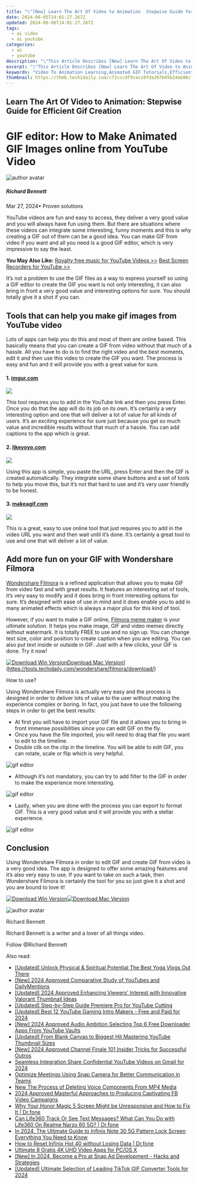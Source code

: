 ```yaml
---
title: "\"[New] Learn The Art Of Video to Animation  Stepwise Guide for Efficient Gif Creation\""
date: 2024-06-05T14:01:27.267Z
updated: 2024-06-06T14:01:27.267Z
tags:
  - ai video
  - ai youtube
categories:
  - ai
  - youtube
description: "\"This Article Describes [New] Learn The Art Of Video to Animation: Stepwise Guide for Efficient Gif Creation\""
excerpt: "\"This Article Describes [New] Learn The Art Of Video to Animation: Stepwise Guide for Efficient Gif Creation\""
keywords: "Video To Animation Learning,Animated GIF Tutorials,Efficient Gif Making Steps,Gif Animation Techniques,Stepwise Animation Guide,Creative Gif Creation,Artful Animation Process"
thumbnail: https://thmb.techidaily.com/c72cccdf9cacc0fda207b45b24ab86cf2fde475b85a4b94012ab008856dbcd1d.jpg
---
```


## Learn The Art Of Video to Animation: Stepwise Guide for Efficient Gif Creation

# GIF editor: How to Make Animated GIF Images online from YouTube Video

![author avatar](https://images.wondershare.com/filmora/article-images/richard-bennett.jpg)

##### Richard Bennett

 Mar 27, 2024• Proven solutions

YouTube videos are fun and easy to access, they deliver a very good value and you will always have fun using them. But there are situations where these videos can integrate some interesting, funny moments and this is why creating a GIF out of them can be a good idea. You can make GIF from video if you want and all you need is a good GIF editor, which is very impressive to say the least.

**You May Also Like:**
[Royalty free music for YouTube Videos >>](https://tools.techidaily.com/wondershare/filmora/download/)
[Best Screen Recorders for YouTube >>](https://tools.techidaily.com/wondershare/filmora/download/)

It’s not a problem to use the GIF files as a way to express yourself so using a GIF editor to create the GIF you want is not only interesting, it can also bring in front a very good value and interesting options for sure. You should totally give it a shot if you can.

## Tools that can help you make gif images from YouTube video

Lots of apps can help you do this and most of them are online based. This basically means that you can create a GIF from video without that much of a hassle. All you have to do is to find the right video and the best moments, edit it and then use this video to create the GIF you want. The process is easy and fun and it will provide you with a great value for sure.

#### 1\. [imgur.com](https://imgur.com/vidgif)

![](https://images.wondershare.com/filmora/article-images/imgur-video-to-gif.jpg)

This tool requires you to add in the YouTube link and then you press Enter. Once you do that the app will do its job on its own. It’s certainly a very interesting option and one that will deliver a lot of value for all kinds of users. It’s an exciting experience for sure just because you get so much value and incredible results without that much of a hassle. You can add captions to the app which is great.

#### 2\. [likeyoyo.com](https://likeyoyo.com/)

![](https://images.wondershare.com/filmora/article-images/likeyoyo-video-to-gif.jpg)

Using this app is simple, you paste the URL, press Enter and then the GIF is created automatically. They integrate some share buttons and a set of tools to help you move this, but it’s not that hard to use and it’s very user friendly to be honest.

#### 3\. [makeagif.com](http://makeagif.com/youtube-to-gif)

![](https://images.wondershare.com/filmora/article-images/makeagif-video-to-gif.jpg)

This is a great, easy to use online tool that just requires you to add in the video URL you want and then wait until it’s done. It’s certainly a great tool to use and one that will deliver a lot of value.

## Add more fun on your GIF with Wondershare Filmora

[Wondershare Filmora](https://tools.techidaily.com/wondershare/filmora/download/) is a refined application that allows you to make GIF from video fast and with great results. It features an interesting set of tools, it’s very easy to modify and it does bring in front interesting options for sure. It’s designed with ease of use in mind and it does enable you to add in many animated effects which is always a major plus for this kind of tool.

However, if you want to make a GIF online, [Filmora meme maker](https://tools.techidaily.com/wondershare/filmora/download/) is your ultimate solution. It helps you make image, GIF and video memes directly without watermark. It is totally FREE to use and no sign up. You can change text size, color and position to create caption when you are editing. You can also put text inside or outside in GIF. Just with a few clicks, your GIF is done. Try it now!

[![Download Win Version](https://images.wondershare.com/filmora/guide/download-btn-win.jpg)](https://tools.techidaily.com/wondershare/filmora/download/)[Download Mac Version](https://images.wondershare.com/filmora/guide/download-btn-mac.jpg)](https://tools.techidaily.com/wondershare/filmora/download/)

How to use?

Using Wondershare Filmora is actually very easy and the process is designed in order to deliver lots of value to the user without making the experience complex or boring. In fact, you just have to use the following steps in order to get the best results:

* At first you will have to import your GIF file and it allows you to bring in front immense possibilities since you can edit GIF on the fly.
* Once you have the file imported, you will need to drag that file you want to edit to the timeline.
* Double clik on the clip in the timeline. You will be able to edit GIF, you can rotate, scale or flip which is very helpful.

![gif editor](https://images.wondershare.com/filmora/article-images/video-editing-panel-win.jpg)

* Although it’s not mandatory, you can try to add filter to the GIF in order to make the experience more interesting.

![gif editor](https://images.wondershare.com/filmora/guide/filters-9-win.jpg)

* Lastly, when you are done with the process you can export to format GIF. This is a very good value and it will provide you with a stellar experience.

![gif editor](https://images.wondershare.com/filmora/article-images/export-video-9.jpg)

## Conclusion

Using Wondershare Filmora in order to edit GIF and create GIF from video is a very good idea. The app is designed to offer some amazing features and it’s also very easy to use. If you want to take on such a task, then Wondershare Filmora is certainly the tool for you so just give it a shot and you are bound to love it!

[![Download Win Version](https://images.wondershare.com/filmora/guide/download-btn-win.jpg)](https://tools.techidaily.com/wondershare/filmora/download/)[![Download Mac Version](https://images.wondershare.com/filmora/guide/download-btn-mac.jpg)](https://tools.techidaily.com/wondershare/filmora/download/)

![author avatar](https://images.wondershare.com/filmora/article-images/richard-bennett.jpg)

Richard Bennett

Richard Bennett is a writer and a lover of all things video.

Follow @Richard Bennett

<span class="atpl-alsoreadstyle">Also read:</span>
<div><ul>
<li><a href="https://facebook-video-share.techidaily.com/updated-unlock-physical-and-spiritual-potential-the-best-yoga-vlogs-out-there/"><u>[Updated] Unlock Physical & Spiritual Potential  The Best Yoga Vlogs Out There</u></a></li>
<li><a href="https://facebook-video-share.techidaily.com/new-2024-approved-comparative-study-of-youtubes-and-dailymentions/"><u>[New] 2024 Approved  Comparative Study of YouTubes and DailyMentions</u></a></li>
<li><a href="https://facebook-video-share.techidaily.com/updated-2024-approved-enhancing-viewers-interest-with-innovative-valorant-thumbnail-ideas/"><u>[Updated] 2024 Approved  Enhancing Viewers' Interest with Innovative Valorant Thumbnail Ideas</u></a></li>
<li><a href="https://facebook-video-share.techidaily.com/updated-step-by-step-guide-premiere-pro-for-youtube-cutting/"><u>[Updated] Step-by-Step Guide  Premiere Pro for YouTube Cutting</u></a></li>
<li><a href="https://facebook-video-share.techidaily.com/updated-best-12-youtube-gaming-intro-makers-free-and-paid-for-2024/"><u>[Updated] Best 12 YouTube Gaming Intro Makers - Free and Paid for 2024</u></a></li>
<li><a href="https://facebook-video-share.techidaily.com/new-2024-approved-audio-ambition-selecting-top-6-free-downloader-apps-from-youtube-vaults/"><u>[New] 2024 Approved  Audio Ambition  Selecting Top 6 Free Downloader Apps From YouTube Vaults</u></a></li>
<li><a href="https://facebook-video-share.techidaily.com/updated-from-blank-canvas-to-biggest-hit-mastering-youtube-thumbnail-sizes/"><u>[Updated] From Blank Canvas to Biggest Hit  Mastering YouTube Thumbnail Sizes</u></a></li>
<li><a href="https://facebook-video-share.techidaily.com/new-2024-approved-channel-finale-101-insider-tricks-for-successful-outros/"><u>[New] 2024 Approved  Channel Finale 101  Insider Tricks for Successful Outros</u></a></li>
<li><a href="https://facebook-video-share.techidaily.com/seamless-integration-share-confidential-youtube-videos-on-gmail-for-2024/"><u>Seamless Integration  Share Confidential YouTube Videos on Gmail for 2024</u></a></li>
<li><a href="https://tiktok-videos.techidaily.com/optimize-meetings-using-snap-camera-for-better-communication-in-teams/"><u>Optimize Meetings  Using Snap Camera for Better Communication in Teams</u></a></li>
<li><a href="https://sound-optimizing.techidaily.com/new-the-process-of-deleting-voice-components-from-mp4-media/"><u>New The Process of Deleting Voice Components From MP4 Media</u></a></li>
<li><a href="https://facebook-clips.techidaily.com/2024-approved-masterful-approaches-to-producing-captivating-fb-video-campaigns/"><u>2024 Approved  Masterful Approaches to Producing Captivating FB Video Campaigns</u></a></li>
<li><a href="https://howto.techidaily.com/why-your-honor-magic-5-screen-might-be-unresponsive-and-how-to-fix-it-drfone-by-drfone-fix-android-problems-fix-android-problems/"><u>Why Your Honor Magic 5 Screen Might be Unresponsive and How to Fix It | Dr.fone</u></a></li>
<li><a href="https://fake-location.techidaily.com/can-life360-track-or-see-text-messages-what-can-you-do-with-life360-on-realme-narzo-60-5g-drfone-by-drfone-virtual-android/"><u>Can Life360 Track Or See Text Messages? What Can You Do with Life360 On Realme Narzo 60 5G? | Dr.fone</u></a></li>
<li><a href="https://unlock-android.techidaily.com/in-2024-the-ultimate-guide-to-infinix-note-30-5g-pattern-lock-screen-everything-you-need-to-know-by-drfone-android/"><u>In 2024, The Ultimate Guide to Infinix Note 30 5G Pattern Lock Screen Everything You Need to Know</u></a></li>
<li><a href="https://techidaily.com/how-to-reset-infinix-hot-40-without-losing-data-drfone-by-drfone-reset-android-reset-android/"><u>How to Reset Infinix Hot 40 without Losing Data | Dr.fone</u></a></li>
<li><a href="https://extra-lessons.techidaily.com/ultimate-8-gratis-4k-uhd-video-apps-for-pcos-x/"><u>Ultimate 8 Gratis 4K UHD Video Apps for PC/OS X</u></a></li>
<li><a href="https://snapchat-videos.techidaily.com/new-in-2024-become-a-pro-at-snap-ad-development-hacks-and-strategies/"><u>[New] In 2024, Become a Pro at Snap Ad Development - Hacks and Strategies</u></a></li>
<li><a href="https://tiktok-video-files.techidaily.com/updated-ultimate-selection-of-leading-tiktok-gif-converter-tools-for-2024/"><u>[Updated] Ultimate Selection of Leading TikTok GIF Converter Tools for 2024</u></a></li>
</ul></div>

<ins class="adsbygoogle"
      style="display:block"
      data-ad-client="ca-pub-7571918770474297"
      data-ad-slot="8358498916"
      data-ad-format="auto"
      data-full-width-responsive="true"></ins>